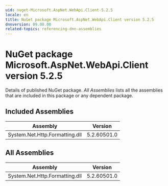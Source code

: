 ```yaml
---
uid: nuget-Microsoft.AspNet.WebApi.Client-5.2.5
locale: en
title: NuGet package Microsoft.AspNet.WebApi.Client version 5.2.5
dnnversion: 09.08.00
related-topics: referencing-dnn-assemblies
---
```


# NuGet package Microsoft.AspNet.WebApi.Client version 5.2.5
Details of published NuGet package.
*All Assemblies* lists all the assemblies that are included in this package or any dependent package.

## Included Assemblies

|Assembly|Version|
|---|---|
|System.Net.Http.Formatting.dll|5.2.60501.0|

## All Assemblies

|Assembly|Version|
|---|---|
|System.Net.Http.Formatting.dll|5.2.60501.0|

